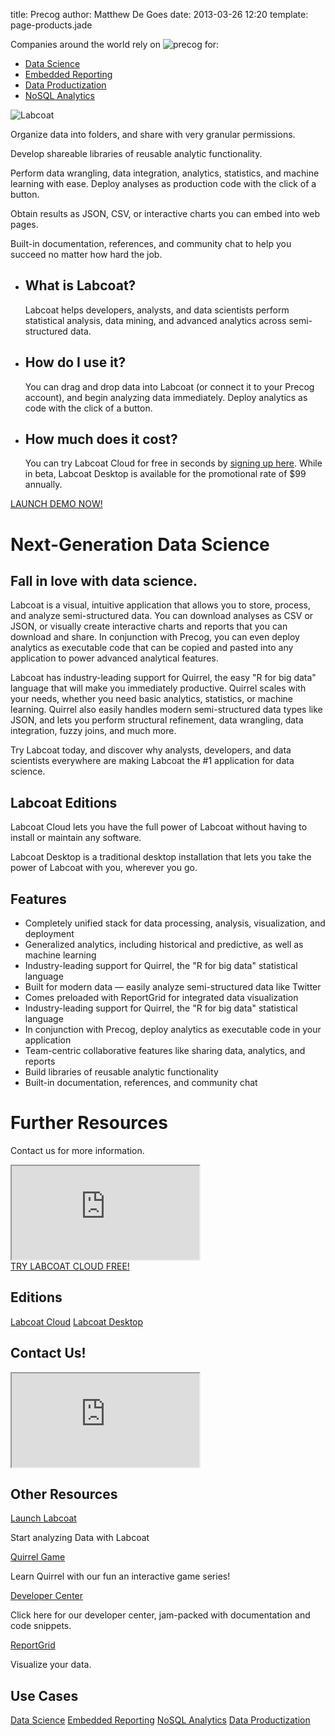 title: Precog
author: Matthew De Goes
date: 2013-03-26 12:20
template: page-products.jade

<div id="section-use-casemenu">
    <div class="holder">
        <div id="head-usecase-menu">
            <p>Companies around the world rely on <img src="/images/graphic-precog-logo-sm-white.png" alt="precog" /> for:</p>
            <ul>
                <li>
                    <a href="/solutions/data-science/" class="active" target="_blank">Data Science</a>
                    <div id="menu-dropdown">
                    </div>
                </li>
                <li>
                    <a href="/solutions/embedded-reporting/" target="_blank">Embedded Reporting</a>
                </li>
                <li>
                    <a href="/solutions/data-productization/" target="_blank">Data Productization</a>
                </li>
                <li>
                    <a href="/solutions/no-sql-analytics/" target="_blank">NoSQL Analytics</a>
                </li>
            </ul>
            <a id="get-account-sticker" href="/account/login/"></a>
        </div>
    </div>
</div>
<div id="section-head-products">
    <div class="holder">
        <div id="body-headline">
            <div id="headline-product-logo">
                <img id="product-logo-labcoat" src="/images/logo-headline-labcoat.png" alt="Labcoat" />
            </div>
        </div>
        <div id="labcoat-graphic">
            <div id="graphic-interactive">
                <div id="interactive-1">
                    <div class="labcoat-panel">
                        <p>Organize data into folders, and share with very granular permissions.</p>
                    </div>
                </div>
                <div id="interactive-2">
                    <div class="labcoat-panel">
                        <p>Develop shareable libraries of reusable analytic functionality.</p>
                    </div>
                </div>
                <div id="interactive-3">
                    <div class="labcoat-panel">
                        <p>Perform data wrangling, data integration, analytics, statistics, and machine learning with ease. Deploy analyses as production code with the click of a button.</p>
                    </div>
                </div>
                <div id="interactive-4">
                    <div class="labcoat-panel">
                        <p>Obtain results as JSON, CSV, or interactive charts you can embed into web pages.</p>
                    </div>
                </div>
                <div id="interactive-5">
                    <div class="labcoat-panel">
                        <p>Built-in documentation, references, and community chat to help you succeed no matter how hard the job.</p>
                    </div>
                </div>
            </div>
        </div>
        <div id="head-keypoint">
            <ul>
                <li>
                    <h2>What is Labcoat?</h2>
                    <p>Labcoat helps developers, analysts, and data scientists perform statistical analysis, data mining, and advanced analytics across semi-structured data.</p>
                </li>
                <li>
                    <h2>How do I use it?</h2>
                    <p>You can drag and drop data into Labcoat (or connect it to your Precog account), and begin analyzing data immediately. Deploy analytics as code with the click of a button.</p>
                </li>
                <li>
                    <h2>How much does it cost?</h2>
                    <p>You can try Labcoat Cloud for free in seconds by <a href="/account/login/">signing up here</a>. While in beta, Labcoat Desktop is available for the promotional rate of $99 annually.</p>
                </li>
            </ul>
        </div>
    </div>
</div>
<div id="section-body-products">
    <div class="holder">
        <a id="launch-demo-sticker" target="_blank" href="http://labcoat.precog.com">LAUNCH DEMO NOW!</a>
        <div class="two-columns">
            <div id="body-links">
            </div>
            <div class="clear-left">
            </div>
            <h1>Next-Generation Data Science</h1>
            <h2>Fall in love with data science.</h2>
            <p>Labcoat is a visual, intuitive application that allows you to store, process, and analyze semi-structured data. You can download analyses as CSV or JSON, or visually create interactive charts and reports that you can download and share. In conjunction with Precog, you can even deploy analytics as executable code that can be copied and pasted into any application to power advanced analytical features.</p>
            <p>Labcoat has industry-leading support for Quirrel, the easy "R for big data" language that will make you immediately productive. Quirrel scales with your needs, whether you need basic analytics, statistics, or machine learning. Quirrel also easily handles modern semi-structured data types like JSON, and lets you perform structural refinement, data wrangling, data integration, fuzzy joins, and much more.</p>
            <p>Try Labcoat today, and discover why analysts, developers, and data scientists everywhere are making Labcoat the #1 application for data science.</p>
            <h2>Labcoat Editions</h2>
            <div id="advanced-editions-box">
                <a id="1" href="/editions/labcoat-cloud/" class="edition-box cloud-edition"></a>
                <a id="2" href="/editions/labcoat-desktop/" class="edition-box desktop-edition active"></a>
                <div class="box-text 1">
                    <p>Labcoat Cloud lets you have the full power of Labcoat without having to install or maintain any software.</p>
                </div>
                <div class="box-text 2">
                    <p>Labcoat Desktop is a traditional desktop installation that lets you take the power of Labcoat with you, wherever you go.</p>
                </div>
            </div>
            <div class="clear-left">
            </div>
            <h2>Features</h2>
            <ul>
                <li>Completely unified stack for data processing, analysis, visualization, and deployment</li>
                <li>Generalized analytics, including historical and predictive, as well as machine learning</li>
                <li>Industry-leading support for Quirrel, the "R for big data" statistical language</li>
                <li>Built for modern data &mdash; easily analyze semi-structured data like Twitter</li>
                <li>Comes preloaded with ReportGrid for integrated data visualization</li>
                <li>Industry-leading support for Quirrel, the "R for big data" statistical language</li>
                <li>In conjunction with Precog, deploy analytics as executable code in your application</li>
                <li>Team-centric collaborative features like sharing data, analytics, and reports</li>
                <li>Build libraries of reusable analytic functionality</li>
                <li>Built-in documentation, references, and community chat</li>
            </ul>
            <h1>Further Resources</h1>
            <p>Contact us for more information.</p>
            <div class="form-iframe-half">
                <iframe src="http://www2.precog.com/l/17892/2013-02-20/6zlg2"></iframe>
            </div>
	</div>
	<div class="two-columns-end">
            <a class="red-background medium-button" href="/account/login/">TRY LABCOAT CLOUD FREE!</a>
            <div id="body-side-resources">
                <h2>Editions</h2>
                <div id="editions">
                    <a href="/editions/labcoat-cloud/">Labcoat Cloud</a>
                    <a href="/editions/labcoat-desktop/">Labcoat Desktop</a>
                </div>
                <h2>Contact Us!</h2>
                <div id="form-iframe">
                    <iframe src="http://www2.precog.com/l/17892/2013-02-20/6zlg2"></iframe>
                </div>
                <h2>Other Resources</h2>
                <a href="http://labcoat.precog.com">Launch Labcoat</a>
                <p>Start analyzing Data with Labcoat</p>
                <a href="http://www2.precog.com/learn-quirrel-level-1">Quirrel Game</a>
                <p>Learn Quirrel with our fun an interactive game series!</p>
                <a href="/developers/">Developer Center</a>
                <p>Click here for our developer center, jam-packed with documentation and code snippets.</p>
                <a href="/products/reportgrid/">ReportGrid</a>
                <p>Visualize your data.</p>
                <h2>Use Cases</h2>
                <div id="use-cases">
                    <a class="active" href="/solutions/data-science/">Data Science</a>
                    <a href="/solutions/embedded-reporting/">Embedded Reporting</a>
                    <a href="/solutions/no-sql-analytics/">NoSQL Analytics</a>
                    <a href="/solutions/data-productization/">Data Productization</a>
                </div>
            </div>
	</div>
	<div class="clear-left">
	</div>
    </div>
</div>
<div id="image-preloader">
</div>